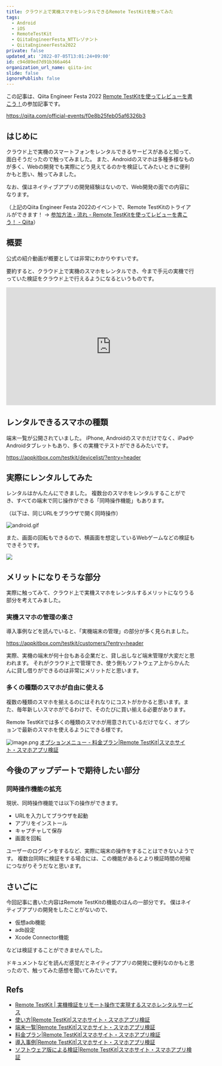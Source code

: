 ```yaml
---
title: クラウド上で実機スマホをレンタルできるRemote TestKitを触ってみた
tags:
  - Android
  - iOS
  - RemoteTestKit
  - QiitaEngineerFesta_NTTレゾナント
  - QiitaEngineerFesta2022
private: false
updated_at: '2022-07-05T13:01:24+09:00'
id: c94d89ed7d91b366a464
organization_url_name: qiita-inc
slide: false
ignorePublish: false
---
```

この記事は、Qiita Engineer Festa 2022 [Remote TestKitを使ってレビューを書こう！](https://qiita.com/official-events/f0e8b25feb05af6326b3)の参加記事です。

https://qiita.com/official-events/f0e8b25feb05af6326b3

## はじめに

クラウド上で実機のスマートフォンをレンタルできるサービスがあると知って、面白そうだったので触ってみました。
また、Androidのスマホは多種多様なものが多く、Webの開発でも実際にどう見えてるのかを検証してみたいときに便利かもと思い、触ってみました。

なお、僕はネイティブアプリの開発経験はないので、Web開発の面での内容になります。

（上記のQiita Engineer Festa 2022のイベントで、Remote TestKitのトライアルができます！ → [参加方法・流れ - Remote TestKitを使ってレビューを書こう！ - Qiita](https://qiita.com/official-events/f0e8b25feb05af6326b3#%E5%8F%82%E5%8A%A0%E6%96%B9%E6%B3%95%E6%B5%81%E3%82%8C)）

## 概要

公式の紹介動画が概要としては非常にわかりやすいです。

要約すると、クラウド上で実機のスマホをレンタルでき、今まで手元の実機で行っていた検証をクラウド上で行えるようになるというものです。

<iframe width="560" height="315" src="https://www.youtube.com/embed/JSSjTOGZrmo" title="YouTube video player" frameborder="0" allow="accelerometer; autoplay; clipboard-write; encrypted-media; gyroscope; picture-in-picture" allowfullscreen></iframe>

## レンタルできるスマホの種類

端末一覧が公開されていました。
iPhone, Androidのスマホだけでなく、iPadやAndroidタブレットもあり、多くの実機でテストができるみたいです。

https://appkitbox.com/testkit/devicelist/?entry=header

## 実際にレンタルしてみた

レンタルはかんたんにできました。
複数台のスマホをレンタルすることができ、すべての端末で同じ操作ができる「同時操作機能」もあります。

（以下は、同じURLをブラウザで開く同時操作）

![android.gif](https://qiita-image-store.s3.ap-northeast-1.amazonaws.com/0/352836/8b08b887-4094-a4a6-0f3f-4dfd720f6d7d.gif)

また、画面の回転もできるので、横画面を想定しているWebゲームなどの検証もできそうです。

![](https://qiita-image-store.s3.ap-northeast-1.amazonaws.com/0/352836/2e189477-89a3-48d8-e01e-9b7f606042f1.png)

## メリットになりそうな部分

実際に触ってみて、クラウド上で実機スマホをレンタルするメリットになりうる部分を考えてみました。

### 実機スマホの管理の楽さ

導入事例などを読んでいると、「実機端末の管理」の部分が多く見られました。

https://appkitbox.com/testkit/customers/?entry=header

実際、実機の端末が何十台もある企業だと、貸し出しなど端末管理が大変だと思われます。
それがクラウド上で管理でき、使う側もソフトウェア上からかんたんに貸し借りができるのは非常にメリットだと思います。

### 多くの種類のスマホが自由に使える

複数の種類のスマホを揃えるのにはそれなりにコストがかかると思います。また、毎年新しいスマホがでるわけで、そのたびに買い揃える必要があります。

Remote TestKitでは多くの種類のスマホが用意されているだけでなく、オプションで最新のスマホを使えるようにできる様です。

![image.png](https://qiita-image-store.s3.ap-northeast-1.amazonaws.com/0/352836/910211c1-ef71-c554-9cfb-653721762fe6.png)
[オプションメニュー - 料金プラン|Remote TestKit|スマホサイト・スマホアプリ検証](https://appkitbox.com/testkit/price/?entry=header#Option)

## 今後のアップデートで期待したい部分

### 同時操作機能の拡充

現状、同時操作機能では以下の操作ができます。

- URLを入力してブラウザを起動
- アプリをインストール
- キャプチャして保存
- 画面を回転

ユーザーのログインをするなど、実際に端末の操作をすることはできないようです。
複数台同時に検証をする場合には、この機能があるとより検証時間の短縮につながりそうだなと思います。

## さいごに

今回記事に書いた内容はRemote TestKitの機能のほんの一部分です。
僕はネイティブアプリの開発をしたことがないので、

- 仮想adb機能
- adb設定
- Xcode Connector機能

などは検証することができませんでした。

ドキュメントなどを読んだ感覚だとネイティブアプリの開発に便利なのかもと思ったので、触ってみた感想を聞いてみたいです。

## Refs

- [Remote TestKit | 実機検証をリモート操作で実現するスマホレンタルサービス](https://appkitbox.com/testkit/)
- [使い方|Remote TestKit|スマホサイト・スマホアプリ検証](https://appkitbox.com/testkit/doc/)
- [端末一覧|Remote TestKit|スマホサイト・スマホアプリ検証](https://appkitbox.com/testkit/devicelist/)
- [料金プラン|Remote TestKit|スマホサイト・スマホアプリ検証](https://appkitbox.com/testkit/price/)
- [導入事例|Remote TestKit|スマホサイト・スマホアプリ検証](https://appkitbox.com/testkit/customers/)
- [ソフトウェア版による検証|Remote TestKit|スマホサイト・スマホアプリ検証](https://appkitbox.com/testkit/doc/software_ui/)
